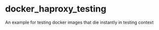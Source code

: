 # docker_haproxy_testing
An example for testing docker images that die instantly in testing context
